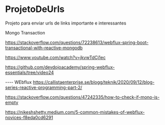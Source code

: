 # ProjetoDeUrls
Projeto para enviar urls de links importante e interessantes

Mongo Transaction

https://stackoverflow.com/questions/72238613/webflux-spring-boot-transactional-with-reactive-mongodb

https://www.youtube.com/watch?v=jkvwTdCj1ec

https://github.com/devdojoacademy/spring-webflux-essentials/tree/video24



---- WEbflux
https://callistaenterprise.se/blogg/teknik/2020/09/12/blog-series-reactive-programming-part-2/

https://stackoverflow.com/questions/47242335/how-to-check-if-mono-is-empty

https://nikeshshetty.medium.com/5-common-mistakes-of-webflux-novices-f8eda0cd6291

